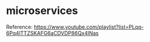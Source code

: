 # microservices

Reference: https://www.youtube.com/playlist?list=PLqq-6Pq4lTTZSKAFG6aCDVDP86Qx4lNas
